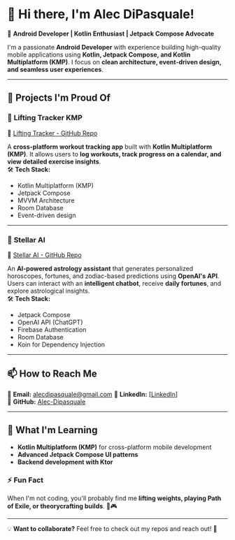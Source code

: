 # 👋 Hi there, I'm Alec DiPasquale! 

🚀 **Android Developer | Kotlin Enthusiast | Jetpack Compose Advocate**  

I'm a passionate **Android Developer** with experience building high-quality mobile applications using **Kotlin, Jetpack Compose, and Kotlin Multiplatform (KMP)**. I focus on **clean architecture, event-driven design, and seamless user experiences**.

---

## 🔨 Projects I'm Proud Of

### 📱 **Lifting Tracker KMP**
📌 [Lifting Tracker - GitHub Repo](https://github.com/Alec-Dipasquale/Lifting-Tracker-KMP)  

A **cross-platform workout tracking app** built with **Kotlin Multiplatform (KMP)**. It allows users to **log workouts, track progress on a calendar, and view detailed exercise insights**.  
🛠 **Tech Stack:**  
- Kotlin Multiplatform (KMP)  
- Jetpack Compose  
- MVVM Architecture  
- Room Database  
- Event-driven design  

---

### 🔮 **Stellar AI**
📌 [Stellar AI - GitHub Repo](https://github.com/Alec-Dipasquale/stellarai)  

An **AI-powered astrology assistant** that generates personalized horoscopes, fortunes, and zodiac-based predictions using **OpenAI's API**. Users can interact with an **intelligent chatbot**, receive **daily fortunes**, and explore astrological insights.  
🛠 **Tech Stack:**  
- Jetpack Compose  
- OpenAI API (ChatGPT)  
- Firebase Authentication  
- Room Database  
- Koin for Dependency Injection  

---

## 📫 How to Reach Me  
🔹 **Email:** alecdipasquale@gmail.com
🔹 **LinkedIn:** [[LinkedIn](https://www.linkedin.com/in/alec-t-dipasquale/)]  
🔹 **GitHub:** [Alec-Dipasquale](https://github.com/Alec-Dipasquale)  

---

## 🌱 What I'm Learning
- **Kotlin Multiplatform (KMP)** for cross-platform mobile development  
- **Advanced Jetpack Compose UI patterns**  
- **Backend development with Ktor**  

### ⚡ Fun Fact  
When I'm not coding, you'll probably find me **lifting weights, playing Path of Exile, or theorycrafting builds**. 💪🎮  

---

💡 **Want to collaborate?** Feel free to check out my repos and reach out! 🚀
